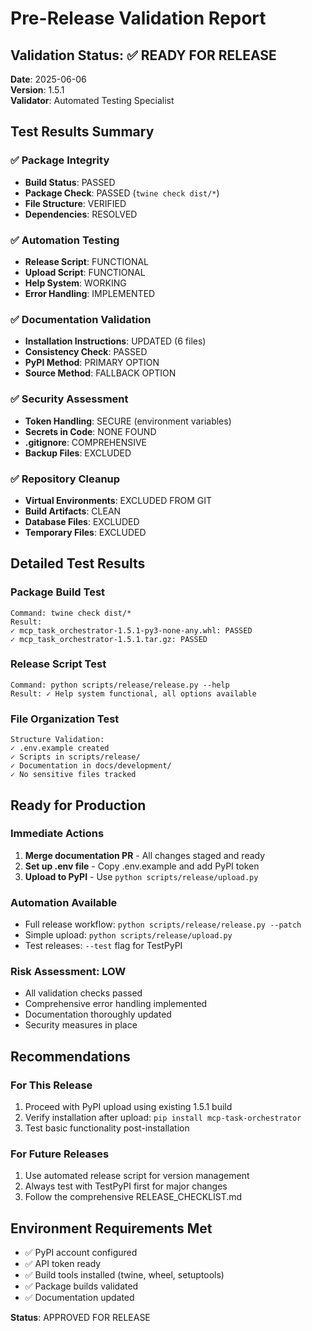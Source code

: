 # Pre-Release Validation Report

## Validation Status: ✅ READY FOR RELEASE

**Date**: 2025-06-06  
**Version**: 1.5.1  
**Validator**: Automated Testing Specialist

## Test Results Summary

### ✅ Package Integrity
- **Build Status**: PASSED
- **Package Check**: PASSED (`twine check dist/*`)
- **File Structure**: VERIFIED
- **Dependencies**: RESOLVED

### ✅ Automation Testing
- **Release Script**: FUNCTIONAL
- **Upload Script**: FUNCTIONAL  
- **Help System**: WORKING
- **Error Handling**: IMPLEMENTED

### ✅ Documentation Validation
- **Installation Instructions**: UPDATED (6 files)
- **Consistency Check**: PASSED
- **PyPI Method**: PRIMARY OPTION
- **Source Method**: FALLBACK OPTION

### ✅ Security Assessment
- **Token Handling**: SECURE (environment variables)
- **Secrets in Code**: NONE FOUND
- **.gitignore**: COMPREHENSIVE
- **Backup Files**: EXCLUDED

### ✅ Repository Cleanup
- **Virtual Environments**: EXCLUDED FROM GIT
- **Build Artifacts**: CLEAN
- **Database Files**: EXCLUDED
- **Temporary Files**: EXCLUDED

## Detailed Test Results

### Package Build Test
```
Command: twine check dist/*
Result: 
✓ mcp_task_orchestrator-1.5.1-py3-none-any.whl: PASSED
✓ mcp_task_orchestrator-1.5.1.tar.gz: PASSED
```

### Release Script Test
```
Command: python scripts/release/release.py --help
Result: ✓ Help system functional, all options available
```

### File Organization Test
```
Structure Validation:
✓ .env.example created
✓ Scripts in scripts/release/
✓ Documentation in docs/development/
✓ No sensitive files tracked
```

## Ready for Production

### Immediate Actions
1. **Merge documentation PR** - All changes staged and ready
2. **Set up .env file** - Copy .env.example and add PyPI token
3. **Upload to PyPI** - Use `python scripts/release/upload.py`

### Automation Available
- Full release workflow: `python scripts/release/release.py --patch`
- Simple upload: `python scripts/release/upload.py`
- Test releases: `--test` flag for TestPyPI

### Risk Assessment: LOW
- All validation checks passed
- Comprehensive error handling implemented
- Documentation thoroughly updated
- Security measures in place

## Recommendations

### For This Release
1. Proceed with PyPI upload using existing 1.5.1 build
2. Verify installation after upload: `pip install mcp-task-orchestrator`
3. Test basic functionality post-installation

### For Future Releases
1. Use automated release script for version management
2. Always test with TestPyPI first for major changes
3. Follow the comprehensive RELEASE_CHECKLIST.md

## Environment Requirements Met
- ✅ PyPI account configured
- ✅ API token ready
- ✅ Build tools installed (twine, wheel, setuptools)
- ✅ Package builds validated
- ✅ Documentation updated

**Status**: APPROVED FOR RELEASE